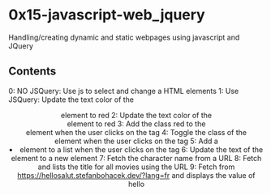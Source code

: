 # 0x15-javascript-web_jquery
Handling/creating dynamic and static webpages using javascript and JQuery

## Contents
0: NO JSQuery: Use js to select and change a HTML elements
1: Use JSQuery: Update the text color of the <header> element to red
2: Update the text color of the <header> element to red
3: Add the class red to the <header> element when the user clicks on the tag
4: Toggle the class of the <header> element when the user clicks on the tag
5: Add a <li> element to a list when the user clicks on the tag
6: Update the text of the <header> element to a new element
7: Fetch the character name from a URL
8: Fetch and lists the title for all movies using the URL
9: Fetch from https://hellosalut.stefanbohacek.dev/?lang=fr and displays the value of hello
